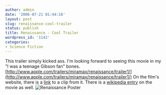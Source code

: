```yaml
---
author: admin
date: '2006-07-21 01:44:16'
layout: post
slug: renaissance-cool-trailer
status: publish
title: Renaissance - Cool Trailer
wordpress_id: '1142'
categories:
- Science Fiction
---
```


This trailer simply kicked ass. I'm looking forward to seeing this movie
in my "I was a teenage Gibson fan" bones.
[http://www.apple.com/trailers/miramax/renaissance/trailer1/](http://www.apple.com/trailers/miramax/renaissance/trailer1/)
On the film's website, there is a
[link](http://www.renaissance-movie.com/clip_popup.html) to a clip from
it. There is a [wikipedia
entry](http://en.wikipedia.org/wiki/Renaissance_(film)) on the movie as
well. ![Renaissance
Poster](http://upload.wikimedia.org/wikipedia/en/f/f6/Renaissance_poster.jpg "Renaissance Poster")
